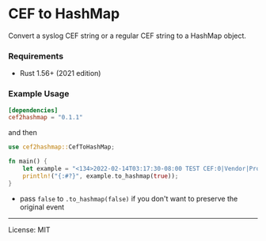 # CEF to HashMap

Convert a syslog CEF string or a regular CEF string to a HashMap object.

### Requirements
- Rust 1.56+ (2021 edition)

### Example Usage

```toml
[dependencies]
cef2hashmap = "0.1.1"
```

and then

```rust
use cef2hashmap::CefToHashMap;

fn main() {
    let example = "<134>2022-02-14T03:17:30-08:00 TEST CEF:0|Vendor|Product|20.0.560|600|User Signed In|3|src=127.0.0.1 suser=Admin target=Admin msg=User signed in from 127.0.0.1 Tenant=Primary TenantId=0 act= cs1Label=Testing Label 1 Key cs1=Testing Label 1 String Value";
    println!("{:#?}", example.to_hashmap(true));
}
```
- pass `false` to `.to_hashmap(false)` if you don't want to preserve the original event

---
License: MIT

